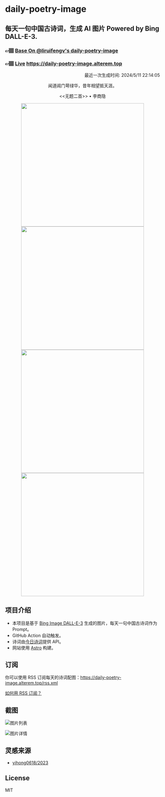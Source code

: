 
# daily-poetry-image

## 每天一句中国古诗词，生成 AI 图片 Powered by Bing DALL-E-3.

### 👉🏽 [Base On @liruifengv's daily-poetry-image](https://github.com/liruifengv/daily-poetry-image)

### 👉🏽 [Live](https://daily-poetry-image.alterem.top/) https://daily-poetry-image.alterem.top

<p align="right">
  最近一次生成时间: 2024/5/11 22:14:05
</p>
<p align="center">
闻道阊门萼绿华，昔年相望抵天涯。
</p>
<p align="center">
<<无题二首>> • 李商隐
</p>
<p align="center">
<img src="https://tse1.mm.bing.net/th/id/OIG4.cDPxhSelvORja7Mq93Bs" height="400" width="400" />
<img src="https://tse4.mm.bing.net/th/id/OIG4.vV9ShjwaFKXUN6Iy0F5a" height="400" width="400" />
<img src="https://tse4.mm.bing.net/th/id/OIG4.pAC6NaARY_V4Pbs1aCyI" height="400" width="400" />
<img src="https://tse1.mm.bing.net/th/id/OIG4.QLlJyOmHgdVKn..EKfzw" height="400" width="400" />
</p>

## 项目介绍

-   本项目是基于 [Bing Image DALL-E-3](https://www.bing.com/images/create) 生成的图片，每天一句中国古诗词作为 Prompt。
-   GitHub Action 自动触发。
-   诗词由[今日诗词](https://www.jinrishici.com/)提供 API。
-   网站使用 [Astro](https://astro.build) 构建。

## 订阅

你可以使用 RSS 订阅每天的诗词配图：https://daily-poetry-image.alterem.top/rss.xml

[如何用 RSS 订阅？](https://zhuanlan.zhihu.com/p/55026716)

## 截图

![图片列表](./screenshots/Snipaste_2023-12-28_21-00-26.png)

![图片详情](./screenshots/Snipaste_2023-12-28_21-00-53.png)

## 灵感来源

-   [yihong0618/2023](https://github.com/yihong0618/2023)

## License

MIT
